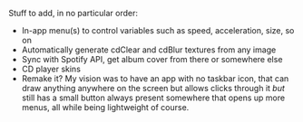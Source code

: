 Stuff to add, in no particular order:
- In-app menu(s) to control variables such as speed, acceleration, size, so on
- Automatically generate cdClear and cdBlur textures from any image
- Sync with Spotify API, get album cover from there or somewhere else
- CD player skins
- Remake it? My vision was to have an app with no taskbar icon, that can draw anything anywhere on the screen but allows clicks through it *but* still has a small button always present somewhere that opens up more menus, all while being lightweight of course. 
